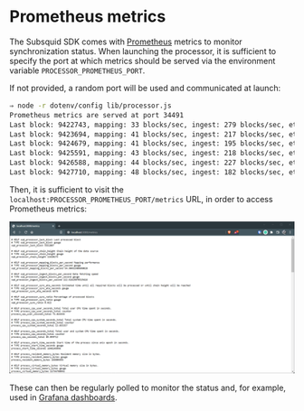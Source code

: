 # Prometheus metrics

The Subsquid SDK comes with [Prometheus](https://prometheus.io/) metrics to monitor synchronization status. When launching the processor, it is sufficient to specify the port at which metrics should be served via the environment variable `PROCESSOR_PROMETHEUS_PORT`.

If not provided, a random port will be used and communicated at launch:

```bash
⇒ node -r dotenv/config lib/processor.js
Prometheus metrics are served at port 34491
Last block: 9422743, mapping: 33 blocks/sec, ingest: 279 blocks/sec, eta: 9h 12m, progress: 81%
Last block: 9423694, mapping: 41 blocks/sec, ingest: 217 blocks/sec, eta: 8h 37m, progress: 81%
Last block: 9424679, mapping: 41 blocks/sec, ingest: 195 blocks/sec, eta: 8h 16m, progress: 81%
Last block: 9425591, mapping: 43 blocks/sec, ingest: 218 blocks/sec, eta: 8h 10m, progress: 81%
Last block: 9426588, mapping: 44 blocks/sec, ingest: 227 blocks/sec, eta: 7h 33m, progress: 81%
Last block: 9427710, mapping: 48 blocks/sec, ingest: 182 blocks/sec, eta: 6h 57m, progress: 81%
```

Then, it is sufficient to visit the `localhost:PROCESSOR_PROMETHEUS_PORT/metrics` URL, in order to access Prometheus metrics:

![Prometheus metrics](static/img/.gitbook/assets/metrics.png)

These can then be regularly polled to monitor the status and, for example, used in [Grafana dashboards](https://prometheus.io/docs/visualization/grafana/).

